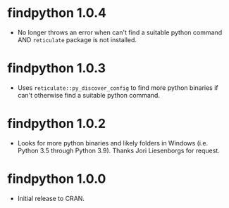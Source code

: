 findpython 1.0.4
================
* No longer throws an error when can't find a suitable python command AND ``reticulate`` package is not installed.

findpython 1.0.3
================
* Uses ``reticulate::py_discover_config`` to find more python
  binaries if can't otherwise find a suitable python command.

findpython 1.0.2
================
* Looks for more python binaries and likely folders in Windows (i.e. Python 3.5 through Python 3.9).  Thanks Jori Liesenborgs for request.

findpython 1.0.0
================
* Initial release to CRAN.



